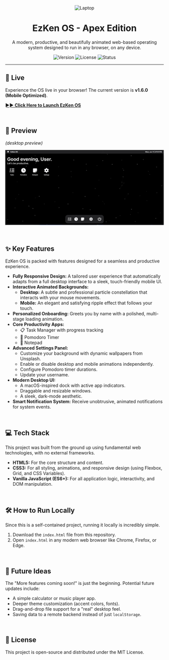 <div align="center">
  <img src="https://raw.githubusercontent.com/Tarikul-Islam-Anik/Animated-Fluent-Emojis/master/Emojis/Objects/Laptop.png" alt="Laptop" width="100" height="100" />
  <h1>EzKen OS - Apex Edition</h1>
  <p>A modern, productive, and beautifully animated web-based operating system designed to run in any browser, on any device.</p>
  <p>
    <img src="https://img.shields.io/badge/version-1.6.0-blue.svg" alt="Version" />
    <img src="https://img.shields.io/badge/license-MIT-green.svg" alt="License" />
    <img src="https://img.shields.io/badge/status-stable-brightgreen.svg" alt="Status" />
  </p>
</div>

---

## 🚀 Live

Experience the OS live in your browser! The current version is **v1.6.0 (Mobile Optimized)**.

**[►► Click Here to Launch EzKen OS](https://ezken-dev.github.io/)**

<br>

## 📸 Preview

*(desktop preview)*

![EzKen OS Preview](https://github.com/ezken-dev/ezken-dev.github.io/blob/main/image_2025-06-11_190506591.png?raw=true)

<br>

## ✨ Key Features

EzKen OS is packed with features designed for a seamless and productive experience.

* **Fully Responsive Design:** A tailored user experience that automatically adapts from a full desktop interface to a sleek, touch-friendly mobile UI.
* **Interactive Animated Backgrounds:**
    * **Desktop:** A subtle and professional particle constellation that interacts with your mouse movements.
    * **Mobile:** An elegant and satisfying ripple effect that follows your touch.
* **Personalized Onboarding:** Greets you by name with a polished, multi-stage loading animation.
* **Core Productivity Apps:**
    * 📋 Task Manager with progress tracking
    * 🍅 Pomodoro Timer
    * 📝 Notepad
* **Advanced Settings Panel:**
    * Customize your background with dynamic wallpapers from Unsplash.
    * Enable or disable desktop and mobile animations independently.
    * Configure Pomodoro timer durations.
    * Update your username.
* **Modern Desktop UI:**
    * A macOS-inspired dock with active app indicators.
    * Draggable and resizable windows.
    * A sleek, dark-mode aesthetic.
* **Smart Notification System:** Receive unobtrusive, animated notifications for system events.

<br>

## 💻 Tech Stack

This project was built from the ground up using fundamental web technologies, with no external frameworks.

* **HTML5:** For the core structure and content.
* **CSS3:** For all styling, animations, and responsive design (using Flexbox, Grid, and CSS Variables).
* **Vanilla JavaScript (ES6+):** For all application logic, interactivity, and DOM manipulation.

<br>

## 🛠️ How to Run Locally

Since this is a self-contained project, running it locally is incredibly simple.

1.  Download the `index.html` file from this repository.
2.  Open `index.html` in any modern web browser like Chrome, Firefox, or Edge.

<br>

## 🔮 Future Ideas

The "More features coming soon!" is just the beginning. Potential future updates include:

* A simple calculator or music player app.
* Deeper theme customization (accent colors, fonts).
* Drag-and-drop file support for a "real" desktop feel.
* Saving data to a remote backend instead of just `localStorage`.

<br>

## 📄 License

This project is open-source and distributed under the MIT License.
